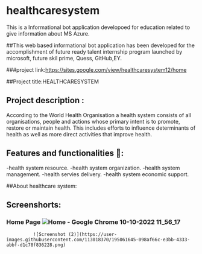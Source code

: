 # healthcaresystem
This is a Informational bot application developoed for education related to give information about MS Azure.

##This web based informational bot application has been developed for the accomplishment of future ready talent internship program launched by microsoft, future skil prime, Quess, GitHub,EY.

###project link:https://sites.google.com/view/healthcaresystem12/home

##Project title:HEALTHCARESYSTEM

## Project description  :  
According to the World Health Organisation a health system consists of all organisations, people and actions whose primary intent is to promote, restore or maintain health. This includes efforts to influence determinants of health as well as more direct activities that improve health.

## Features and functionalities 🧐:
-health system resource.
-health system organization.
-health system management.
-health servies delivery.
-health system economic support.

##About healthcare system:

## Screenshorts:
### Home Page ![Home - Google Chrome 10-10-2022 11_56_17](https://user-images.githubusercontent.com/113018370/194808752-cb383913-f862-4b43-85ca-c20790e4884d.png)
              ![Screenshot (2)](https://user-images.githubusercontent.com/113018370/195061645-098af66c-e3bb-4333-abbf-d1c78f836228.png)

              
